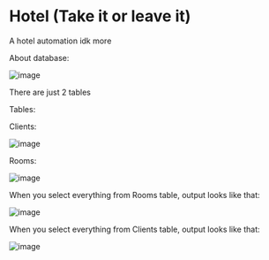 # Hotel (Take it or leave it)
A hotel automation idk more

About database:

![image](https://user-images.githubusercontent.com/100470091/185744173-4e040416-6405-473d-a4e3-8c889c037fde.png)

There are just 2 tables

Tables:

Clients:

![image](https://user-images.githubusercontent.com/100470091/185744269-e9dea11b-ef57-49a1-8404-279299836a3a.png)

Rooms:

![image](https://user-images.githubusercontent.com/100470091/185744296-d7d6073a-0d9c-44fa-8e93-21c6581587d9.png)

When you select everything from Rooms table, output looks like that:

![image](https://user-images.githubusercontent.com/100470091/185744147-009a015f-2f62-46ce-9931-f2cefea6936b.png)

When you select everything from Clients table, output looks like that:

![image](https://user-images.githubusercontent.com/100470091/185744244-29e2a227-d5b3-4ff3-aaef-8f190a34fe0e.png)
